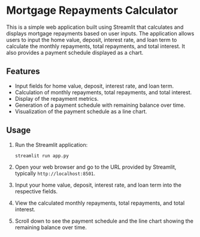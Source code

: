 # Mortgage Repayments Calculator

This is a simple web application built using Streamlit that calculates and displays mortgage repayments based on user inputs. The application allows users to input the home value, deposit, interest rate, and loan term to calculate the monthly repayments, total repayments, and total interest. It also provides a payment schedule displayed as a chart.

## Features

- Input fields for home value, deposit, interest rate, and loan term.
- Calculation of monthly repayments, total repayments, and total interest.
- Display of the repayment metrics.
- Generation of a payment schedule with remaining balance over time.
- Visualization of the payment schedule as a line chart.

## Usage

1. Run the Streamlit application:

    ```bash
    streamlit run app.py
    ```

2. Open your web browser and go to the URL provided by Streamlit, typically `http://localhost:8501`.

3. Input your home value, deposit, interest rate, and loan term into the respective fields.

4. View the calculated monthly repayments, total repayments, and total interest.

5. Scroll down to see the payment schedule and the line chart showing the remaining balance over time.
